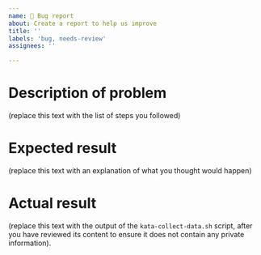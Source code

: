 ```yaml
---
name: 🐛 Bug report
about: Create a report to help us improve
title: ''
labels: 'bug, needs-review'
assignees: ''

---
```


# Description of problem

(replace this text with the list of steps you followed)

# Expected result

(replace this text with an explanation of what you thought would happen)

# Actual result

(replace this text with the output of the `kata-collect-data.sh` script, after
you have reviewed its content to ensure it does not contain any private
information).
